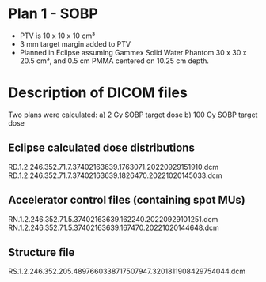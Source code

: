 # Plan 1 - SOBP
- PTV is 10 x 10 x 10 cm³
- 3 mm target margin added to PTV
- Planned in Eclipse assuming Gammex Solid Water Phantom 30 x 30 x 20.5 cm³, and 0.5 cm PMMA centered on 10.25 cm depth.

# Description of DICOM files
Two plans were calculated:
 a) 2 Gy SOBP target dose
 b) 100 Gy SOBP target dose

## Eclipse calculated dose distributions
RD.1.2.246.352.71.7.37402163639.1763071.20220929151910.dcm
RD.1.2.246.352.71.7.37402163639.1826470.20221020145033.dcm

## Accelerator control files (containing spot MUs)
RN.1.2.246.352.71.5.37402163639.162240.20220929101251.dcm
RN.1.2.246.352.71.5.37402163639.167470.20221020144648.dcm

## Structure file
RS.1.2.246.352.205.4897660338717507947.3201811908429754044.dcm

